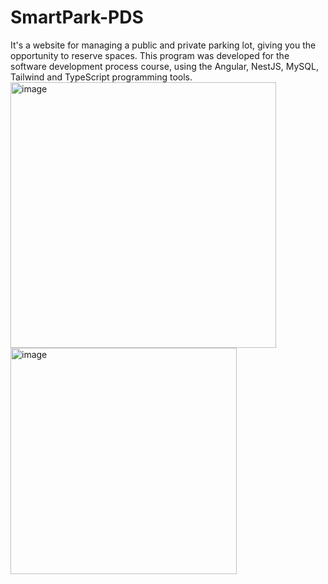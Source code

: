 # SmartPark-PDS
It's a website for managing a public and private parking lot, giving you the opportunity to reserve spaces.
This program was developed for the software development process course, using the Angular, NestJS, MySQL, Tailwind and TypeScript programming tools.
<img width="425" alt="image" src="https://github.com/MarioJoao31/SmartPark-PDS/assets/50747644/061bc979-1b2a-4ae6-bb20-09bc02bad738">
<img width="362" alt="image" src="https://github.com/MarioJoao31/SmartPark-PDS/assets/50747644/bbc60d0b-eb95-4d3c-924c-83466f82c791">



